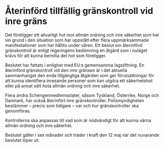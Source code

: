 # Återinförd tillfällig gränskontroll vid inre gräns

Det föreligger ett allvarligt hot mot allmän ordning och inre säkerhet som har sin grund i den situation som har uppstått efter flera uppmärksammade manifestationer som har hållits under våren. Ett beslut om återinförd gränskontroll är enligt regeringens bedömning en åtgärd som i nuläget krävs för att kunna bemöta det hot som föreligger.

Beslutet har fattats i enlighet med EU:s gemensamma lagstiftning. En återinförd gränskontroll vid den inre gränsen är i det aktuella sammanhanget den enda tillgängliga åtgärden som ger förutsättningar för att kunna identifiera inresande personer som kan utgöra ett säkerhetshot eller på annat sätt hota allmän ordning och inre säkerhet.

Flera andra Schengenmedlemsstater, såsom Tyskland, Österrike, Norge och Danmark, har också återinfört inre gränskontroller. Polismyndigheten bestämmer – precis som tidigare – var och hur gränskontroller ska genomföras.

Kontrollerna ska anpassas till vad som är nödvändigt för att kunna värna allmän ordning och inre säkerhet.

Beslutet gäller i sex månader och träder i kraft den 12 maj när det nuvarande beslutet löper ut.
